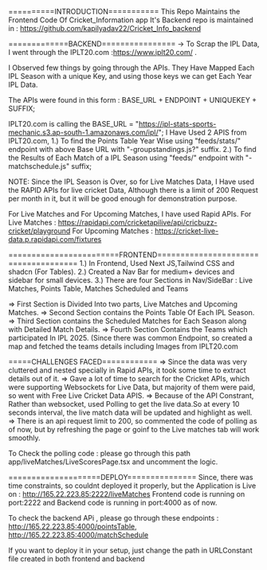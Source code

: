==========INTRODUCTION===========
This Repo Maintains the Frontend Code Of Cricket_Information app
It's Backend repo is maintained in : https://github.com/kapilyadav22/Cricket_Info_backend


=============BACKEND================
-> To Scrap the IPL Data, I went through the IPLT20.com :https://www.iplt20.com/ .

I Observed few things by going through the APIs.
They Have Mapped Each IPL Season with  a unique Key, and using those keys we can get Each Year IPL Data.

The APIs were found in this form : BASE_URL + ENDPOINT + UNIQUEKEY + SUFFIX;

IPLT20.com is calling the BASE_URL = "https://ipl-stats-sports-mechanic.s3.ap-south-1.amazonaws.com/ipl/";
I Have Used 2 APIS from IPLT20.com,
1.) To find the Points Table Year Wise using "feeds/stats/" endpoint with above Base URL with "-groupstandings.js?" suffix.
2.) To find the Results of Each Match of a IPL Season using "feeds/" endpoint with "-matchschedule.js" suffix;

NOTE: Since the IPL Season is Over, so for Live Matches Data, I Have used the RAPID APIs for live cricket Data, Although there is a limit of 200 Request per month in it, but it will be good enough for demonstration purpose.

For Live Matches and For Upcoming Matches, I have used Rapid APIs.
For Live Matches : https://rapidapi.com/cricketapilive/api/cricbuzz-cricket/playground
For Upcoming Matches : https://cricket-live-data.p.rapidapi.com/fixtures



========================FRONTEND=====================================
1.) In Frontend, Used Next JS,Tailwind CSS and shadcn (For Tables).
2.) Created a Nav Bar for medium+ devices and sidebar for small devices.
3.) There are four Sections in Nav/SideBar : Live Matches, Points Table, Matches Scheduled and Teams

=> First Section is Divided Into two parts, Live Matches and Upcoming Matches.
=> Second Section contains the Points Table Of Each IPL Season.
=> Third Section contains the Scheduled Matches for Each Season along with Detailed  Match Details.
=> Fourth Section Contains the Teams which participated In IPL 2025. (Since there was common Endpoint, so created a map and fetched the teams details including Images from IPLT20.com


=====CHALLENGES FACED============
=> Since the data was very cluttered and nested specially in Rapid APIs, it took some time to extract details out of it.
=> Gave a lot of time to search for the Cricket APIs, which were supporting Websockets for Live Data, but majority of them were paid,
so went with Free Live Cricket Data APIS.
=> Because of the API Constrant, Rather than websocket, used Polling to get the live data.So at every 10 seconds interval, the live match data will be updated and highlight as well.
=> There is an api request limit to 200, so commented the code of polling as of now, but by refreshing the page or goinf to the Live matches tab will work smoothly.

To Check the polling code : please go through this path app/liveMatches/LiveScoresPage.tsx and uncomment the logic.




====================DEPLOY===============
Since, there was time constraints, so couldnt deployed it properly, but the Application is Live on : http://165.22.223.85:2222/liveMatches
Frontend code is running on port:2222 and Backend code is running in port:4000 as of now.

To check the backend APi , please go through these endpoints : http://165.22.223.85:4000/pointsTable, http://165.22.223.85:4000/matchSchedule


If you want to deploy it in your setup, just change the path in URLConstant file created in both frontend and backend
